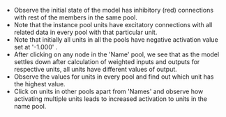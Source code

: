 - Observe the initial state of the model has inhibitory (red) connections with rest of the members in the same pool.
- Note that the instance pool units have excitatory connections with all related data in every pool with that particular unit.
-  Note that initially all units in all the pools have negative activation value set at '-1.000' .
-  After clicking on any node in the 'Name' pool, we see that as the model settles down after calculation of weighted inputs and outputs for respective units, all units have different values of output.
-  Observe the values for units in every pool and find out which unit has the highest value.
- Click on units in other pools apart from 'Names' and observe how activating multiple units leads to increased activation to units in the name pool.

